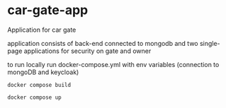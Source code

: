 # car-gate-app
Application for car gate

application consists of back-end connected to mongodb and two single-page applications for security on gate and owner

to run locally run docker-compose.yml with env variables (connection to mongoDB and keycloak)

```docker compose build```

```docker compose up```
